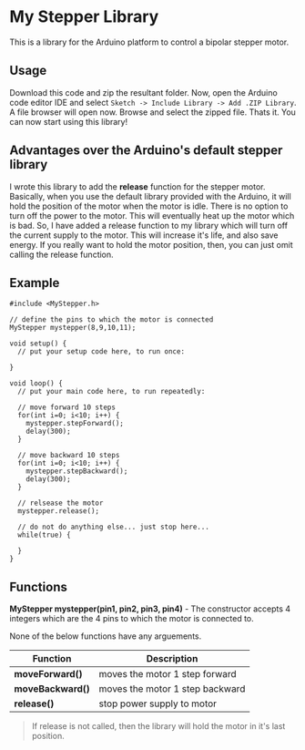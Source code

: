 # My Stepper Library
This is a library for the Arduino platform to control a bipolar stepper motor.

## Usage

Download this code and zip the resultant folder. Now, open the Arduino code editor IDE and select ```Sketch -> Include Library -> Add .ZIP Library```. A file browser will open now. Browse and select the zipped file.
Thats it. You can now start using this library!

## Advantages over the Arduino's default stepper library
I wrote this library to add the **release** function for the stepper motor. Basically, when you use the default library provided with the Arduino, it will hold the position of the motor when the motor is idle. There is no option to turn off the power to the motor. This will eventually heat up the motor which is bad. So, I have added a release function to my library which will turn off the current supply to the motor. This will increase it's life, and also save energy. If you really want to hold the motor position, then, you can just omit calling the release function.

## Example
```arduino
#include <MyStepper.h>

// define the pins to which the motor is connected
MyStepper mystepper(8,9,10,11);

void setup() {
  // put your setup code here, to run once:
  
}

void loop() {
  // put your main code here, to run repeatedly:

  // move forward 10 steps
  for(int i=0; i<10; i++) {
    mystepper.stepForward();
    delay(300);
  }

  // move backward 10 steps
  for(int i=0; i<10; i++) {
    mystepper.stepBackward();
    delay(300);
  }

  // relsease the motor
  mystepper.release();

  // do not do anything else... just stop here...
  while(true) {
    
  }
}
```

## Functions
**MyStepper mystepper(pin1, pin2, pin3, pin4)** - The constructor accepts 4 integers which are the 4 pins to which the motor is connected to.

None of the below functions have any arguements.

|Function|Description|
|---|---|
|**moveForward()**|moves the motor 1 step forward|
|**moveBackward()**|moves the motor 1 step backward|
|**release()**|stop power supply to motor|

> If release is not called, then the library will hold the motor in it's last position.
